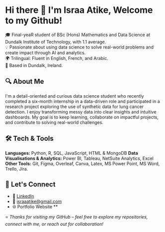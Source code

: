 
# Hi there 👋 I'm Israa Atike, Welcome to my Github!

🎓 Final-yeaR student of BSc (Hons) Mathematics and Data Science at Dundalk Institute of Technology, with 1.1 average.  
💡 Passionate about using data science to solve real-world problems and create impact through AI and analytics.  
🌍 Trilingual: Fluent in English, French, and Arabic.  
📍 Based in Dundalk, Ireland.



## 🔍 About Me

I'm a detail-oriented and curious data science student who recently completed a six-month internship in a data-driven role and participated in a research project exploring the use of synthetic data for lung cancer detection. 
I enjoy transforming messy data into clear insights and intuitive dashboards. My goal is to keep learning, collaborate on impactful projects, and contribute to solving real-world challenges.



## 🛠️ Tech & Tools

**Languages:** Python, R, SQL, JavaScript, HTML & MongoDB
**Data Visualisations & Analytics:** Power BI, Tableau, NetSuite Analytics, Excel  
**Other Tools:** Git, Figma, Overleaf, Canva, Latex, MS Power Point, MS Word, Trello, Jira.


## 📣 Let's Connect

- 💼 [LinkedIn](https://www.linkedin.com/in/israa-atike-/)
- 📧 israaatike@gmail.com
- 🌐 Portfolio Website **



⭐ *Thanks for visiting my GitHub – feel free to explore my repositories, connect with me, or reach out for collaboration!*
